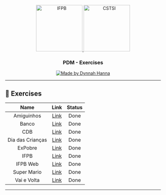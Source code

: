 <p align="center">
  <a href="https://www.ifpb.edu.br/">
    <img alt="IFPB" src="https://avatars0.githubusercontent.com/u/2523928?s=400&v=4" width=150 >
  </a>
  
  <a href="https://estudante.ifpb.edu.br/cursos/39">
  <img alt="CSTSI" src="https://henrifrade.github.io/Marvelist/images/others/TSI.svg" width=150>
  </a>
</p>

<h3 align="center">
  PDM - Exercises 
</h3>

<p align="center">
   <a href="https://github.com/dynnah">
      <img alt="Made by Dynnah Hanna" src="https://img.shields.io/badge/Made%20by-Dynnah%20Hanna-lightpink">
   </a>
</p>

---

## :dart:  Exercises

|Name | Link| Status |
|:-----------:|:-----------:|:---------:|
| Amiguinhos | [Link](https://github.com/dynnah/PDM/tree/master/Amiguinhos) | Done |
| Banco | [Link](https://github.com/dynnah/PDM/tree/master/Banco) | Done |
| CDB | [Link](https://github.com/dynnah/PDM/tree/master/CDB2) | Done |
| Dia das Crianças | [Link](https://github.com/dynnah/PDM/tree/master/DiaDasCriancas) | Done |
| ExPobre | [Link](https://github.com/dynnah/PDM/tree/master/ExPobre) | Done |
| IFPB | [Link](https://github.com/dynnah/PDM/tree/master/IFPB2) | Done |
| IFPB Web | [Link](https://github.com/dynnah/PDM/tree/master/IFPBWeb) | Done |
| Super Mario| [Link](https://github.com/dynnah/PDM/tree/master/SuperMario) | Done |
| Vai e Volta | [Link](https://github.com/dynnah/PDM/tree/master/VaieVolta) | Done |



---
